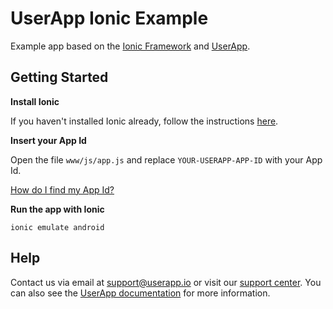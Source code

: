 UserApp Ionic Example
=====================

Example app based on the [Ionic Framework](http://ionicframework.com/) and [UserApp](https://www.userapp.io/).

## Getting Started

**Install Ionic**

If you haven't installed Ionic already, follow the instructions [here](http://ionicframework.com/getting-started/).

**Insert your App Id**

Open the file `www/js/app.js` and replace `YOUR-USERAPP-APP-ID` with your App Id.

[How do I find my App Id?](https://help.userapp.io/customer/portal/articles/1322336-how-do-i-find-my-app-id-)

**Run the app with Ionic**

`ionic emulate android`

## Help

Contact us via email at support@userapp.io or visit our [support center](https://help.userapp.io). You can also see the [UserApp documentation](https://app.userapp.io/#/docs/) for more information.

